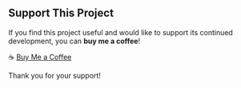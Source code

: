 ## Support This Project

If you find this project useful and would like to support its continued development, you can **buy me a coffee**!

☕ [Buy Me a Coffee](https://www.buymeacoffee.com/coach1990)

Thank you for your support!
